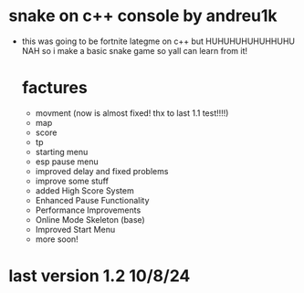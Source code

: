 # snake on c++ console by andreu1k


- this was going to be fortnite lategme on c++ but HUHUHUHUHUHHUHU NAH so i make a basic snake game so yall can learn from it!





  # factures
  - movment (now is almost fixed! thx to last 1.1 test!!!!)
  - map
  - score
  - tp
  - starting menu
  - esp pause menu
  - improved delay and fixed problems
  - improve some stuff
  - added High Score System
  - Enhanced Pause Functionality
  - Performance Improvements
  - Online Mode Skeleton (base)
  - Improved Start Menu
  - more soon!




# last version 1.2 10/8/24
